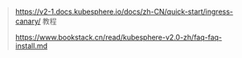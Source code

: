 > https://v2-1.docs.kubesphere.io/docs/zh-CN/quick-start/ingress-canary/ 教程
>
> https://www.bookstack.cn/read/kubesphere-v2.0-zh/faq-faq-install.md  

